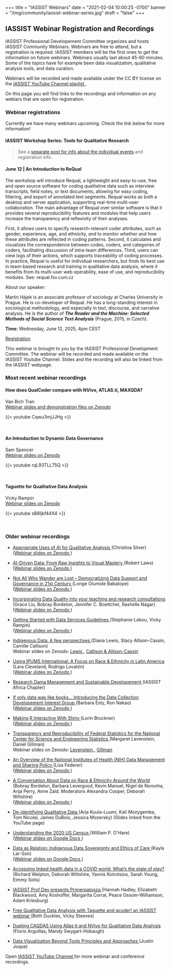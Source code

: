 +++
title = "IASSIST Webinars"
date = "2021-02-04 10:00:25 -0700"
banner = "/img/community/iassist-webinar-series.jpg"
draft = "false"
+++
## IASSIST Webinar Registration and Recordings

IASSIST Professional Developement Committee organizes and hosts IASSIST Community Webinars. Webinars are free to attend, but a registration is required. IASSIST members will be the first ones to get the information on future webinars. Webinars usually last about 45-60 minutes. Some of the topics have for example been data visualization, qualitative analysis tools, and data curation. 

Webinars will be recorded and made available under the CC BY license on the [IASSIST YouTube Channel playlist <span class="fas fa-external-link-alt"></span>](https://www.youtube.com/watch?v=aUriimb5Pbw&list=PLD9Y_M_A24iQJBWr2tz4XyPRFXHj-gTEW&pp=iAQB).

On this page you will find links to the recordings and information on any webiars that are open for registration.

### Webinar registrations

Currently we have many webinars upcoming. Check the link below for more information!

#### IASSIST Workshop Series: Tools for Qualitative Research

> See a [separate post for info about the individual events](https://iassistdata.org/blog/2025/02/02/announcing-the-2025-iassist-workshop-series/) and registration info. 

<!--
> No webinar registrations open at the moment.
-->

#### June 12 | An Introduction to ReQual

The workshop will introduce Requal, a lightweight and easy-to-use, free and open source software for coding qualitative data such as interview transcripts, field notes, or text documents, allowing for easy coding, filtering, and export of annotated text segments. Requal works as both a desktop and server application, supporting real-time multi-user collaboration. The main advantage of Requal over similar software is that it provides several reproducibility features and modules that help users increase the transparency and reflexivity of their analyses. 

First, it allows users to specify research-relevant coder attributes, such as gender, experience, age, and ethnicity, and to monitor whether and how these attributes are reflected in coding patterns. Second, it calculates and visualizes the correspondence between codes, coders, and categories of coders, facilitating discussion of intra-team differences. Third, users can view logs of their actions, which supports traceability of coding processes. In practice, Requal is useful for individual researchers, but finds its best use in team-based research and training in qualitative data analysis, where it benefits from its multi-user web operability, ease of use, and reproducibility modules. See: requal.fsv.cuni.cz

About our speaker:

Martin Hájek is an associate professor of sociology at Charles University in Prague. He is co-developer of Requal. He has a long-standing interest in sociological methodology, and especially in text, discourse, and narrative analysis. He is the author of ***The Reader and the Machine: Selected Methods of Social Science Text Analysis*** (Prague, 2015, in Czech).

**Time:** Wednesday, June 12, 2025, 4pm CEST

<a class="btn btn-template-main" href="https://us06web.zoom.us/meeting/register/MsuvT7snTkeg_vmoMuP7lQ#/registration" title="" >Registration <span class="fas fa-external-link-alt"></span></a>

<!--
#### March 11 | AI-Driven Data: From Raw Insights to Visual Mastery

In this webinar we will explore the transformative power of AI in the realm of data analysis and visualization. In this session, you'll discover how AI can streamline the journey from raw data to actionable insights by automating tasks such as data review, cleaning, organization, and pre-processing. We’ll also dive into techniques for creating compelling visualizations and demonstrate how AI, when provided with contextual information, can offer valuable recommendations for further research and exploration.

About our speaker:

**Robert Laws** has been working with Georgetown University since 2007 and at the Georgetown University in Qatar (GU-Q) campus since 2008. Throughout this period Robert has played a leading role in teaching students, faculty, and staff about technology. Although Robert's academic background is in history, he has gained a mastery of multiple types of digital skills, including web development, audio and video production, web development, data visualization, and artificial intelligence. He studied history, receiving a BA and MA from George Mason University. Robert received an MLS degree from SUNY at Buffalo.

Robert is currently involved in many different projects at GU-Q, including teaching courses on data visualization and artificial intelligence. Robert has played a leading role in the University's engagement and adoption of emerging technologies and running the Library's Innovation Lab for advanced media and technology teaching and learning since its inception in 2023.

**Time:** Tuesday, March 11, 2025, 11 am EDT / 3 pm UTC / 6 pm AST

<a class="btn btn-template-main" href="https://us06web.zoom.us/meeting/register/tZEkcOmorT0oG9ZqUGO4x46jN8qq9NMXe6h6" title="" >Registration <span class="fas fa-external-link-alt"></span></a>
-->

This webinar is brought to you by the IASSIST Professional Development Committee. The webinar will be recorded and made available on the IASSIST Youtube Channel. Slides and the recording will also be linked from the IASSIST webpage.


### Most recent webinar recordings

#### How does QualCoder compare with NVivo, ATLAS.ti, MAXQDA?

Van Bich Tran <br /> [Webinar slides and demonstration files on Zenodo <span class="fas fa-external-link-alt"></span>](https://doi.org/10.5281/zenodo.15363745)

{{< youtube Cqwu3mjJJHg >}}

<br />


#### An Introduction to Dynamic Data Governance

Sam Spencer <br /> [Webinar slides on Zenodo <span class="fas fa-external-link-alt"></span>](https://doi.org/10.5281/zenodo.15351952)

{{< youtube rqL93TLL75Q >}}

<br />

#### Taguette for Qualitative Data Analysis

Vicky Rampin <br /> [Webinar slides on Zenodo <span class="fas fa-external-link-alt"></span>](https://doi.org/10.5281/zenodo.15233827)

{{< youtube sB8Ijkf44X4 >}}

<br />

### Older webinar recordings

- [Appropriate Uses of AI for Qualitative Analysis <span class="fas fa-external-link-alt"></span>](https://www.youtube.com/watch?v=7hVu-AB8HU0) (Christina Silver)<br />([Webinar slides on Zenodo <span class="fas fa-external-link-alt"></span>](https://doi.org/10.5281/zenodo.15085973))

- [AI-Driven Data: From Raw Insights to Visual Mastery <span class="fas fa-external-link-alt"></span>](https://www.youtube.com/watch?v=CkhwoWlzdHM) (Robert Laws)<br />([Webinar slides on Zenodo <span class="fas fa-external-link-alt"></span>](https://doi.org/10.5281/zenodo.15024455))

- [Not All Who Wander are Lost – Democratizing Data Support and Governance in 21st Century <span class="fas fa-external-link-alt"></span>](https://www.youtube.com/watch?v=K-pH1ZiChkg) (Longe Olumide Babatope)<br />([Webinar slides on Zenodo <span class="fas fa-external-link-alt"></span>](https://doi.org/10.5281/zenodo.14946938))

- [Incorporating Data Quality into your teaching and research consultations <span class="fas fa-external-link-alt"></span>](https://www.youtube.com/watch?v=vaXbJ9dPoNQ) (Grace Liu, Bobray Bordelon, Jennifer C. Boettcher, Rashelle Nagar)<br />([Webinar slides on Zenodo <span class="fas fa-external-link-alt"></span>](https://doi.org/10.5281/zenodo.14054502))

- [Getting Started with Data Services Guidelines <span class="fas fa-external-link-alt"></span>](https://www.youtube.com/watch?v=jqNdslSIvXM) (Stephanie Labou, Vicky Rampin)<br />([Webinar slides on Zenodo <span class="fas fa-external-link-alt"></span>](https://doi.org/10.5281/zenodo.13315139))

- [Indigenous Data: A few perspectives <span class="fas fa-external-link-alt"></span>](https://www.youtube.com/watch?v=-wW5OjQw4L0) (Diana Lewis, Stacy Allison-Cassin, Camille Callison)<br />Webinar slides on Zenodo: [Lewis <span class="fas fa-external-link-alt"></span>](https://doi.org/10.5281/zenodo.11457041), [Callison & Allison-Cassin <span class="fas fa-external-link-alt"></span>](https://doi.org/10.5281/zenodo.11456881)

- [Using IPUMS International: A Focus on Race & Ethnicity in Latin America <span class="fas fa-external-link-alt"></span>](https://www.youtube.com/watch?v=g9ydnn0Q_FE) (Lara Cleveland, Rodrigo Lovatón)<br />([Webinar slides on Zenodo <span class="fas fa-external-link-alt"></span>](https://doi.org/10.5281/zenodo.10674864))

- [Research Dama Management and Sustainable Developement <span class="fas fa-external-link-alt"></span>](https://www.youtube.com/watch?v=ZDn2HXPeLOs) (IASSIST Africa Chapter)<br />

- [If only data was like books... Introducing the Data Collection Developement Interest Group <span class="fas fa-external-link-alt"></span>](https://www.youtube.com/watch?v=uk_AKEaH6xQ) (Barbara Esty, Ron Nakao)<br />([Webinar slides on Zenodo <span class="fas fa-external-link-alt"></span>](https://doi.org/10.5281/zenodo.10497133))

- [Making R Interactive With Shiny <span class="fas fa-external-link-alt"></span>](https://www.youtube.com/watch?v=aUriimb5Pbw) (Lorin Bruckner)<br />([Webinar slides on Zenodo <span class="fas fa-external-link-alt"></span>](https://doi.org/10.5281/zenodo.8308322))

- [Transparency and Reproducibility of Federal Statistics for the National Center for Science and Engineering Statistics <span class="fas fa-external-link-alt"></span>](https://www.youtube.com/watch?v=YDEpK-U99JU) (Margaret Levenstein, Daniel Gillman)<br />Webinar slides on Zenodo: [Levenstein <span class="fas fa-external-link-alt"></span>](https://doi.org/10.5281/zenodo.7651298), [Gillman <span class="fas fa-external-link-alt"></span>](https://doi.org/10.5281/zenodo.7651313)

- [An Overview of the National Institutes of Health (NIH) Data Management and Sharing Policy <span class="fas fa-external-link-alt"></span>](https://www.youtube.com/watch?v=gvc2qcJ7274) (Lisa Federer)<br />([Webinar slides on Zenodo <span class="fas fa-external-link-alt"></span>](https://doi.org/10.5281/zenodo.7535199))

- [A Conversation About Data on Race & Ethnicity Around the World <span class="fas fa-external-link-alt"></span>](https://www.youtube.com/watch?v=7S8Y9dA1rPY) (Bobray Bordelon, Barbara Levergood, Kevin Manuel, Nigel de Noronha, Anja Perry, Anne Zald. Moderators Alexandra Cooper, Deborah Wiltshire)<br />([Webinar slides on Zenodo <span class="fas fa-external-link-alt"></span>](https://doi.org/10.5281/zenodo.7400733))

- [De-identifying Qualitative Data <span class="fas fa-external-link-alt"></span>](https://www.youtube.com/watch?v=MbKw3LR2rVo) (Arja Kuula-Luumi, Kati Mozygemba, Tom Nicolai, James DuBois, Jessica Mozersky) (Slides linked from the YouTube page)

- [Understanding the 2020 US Census <span class="fas fa-external-link-alt"></span>](https://www.youtube.com/watch?v=OR1I4h1Rx3M) (William P. O'Hare)<br />([Webinar slides on Google Docs <span class="fas fa-external-link-alt"></span>](https://docs.google.com/presentation/d/16kDTq8I1HjxplgrT4zM-8JvcQuJST3EZ/edit#slide=id.p1))

- [Data as Relation: Indigenous Data Sovereignty and Ethics of Care <span class="fas fa-external-link-alt"></span>](https://www.youtube.com/watch?v=QGYse9iDPWI) (Kayla Lar-Son)<br />([Webinar slides on Google Docs <span class="fas fa-external-link-alt"></span>](https://t.co/b5wQXGVz9J))

- [Accessing linked health data in a COVID world: What’s the state of play? <span class="fas fa-external-link-alt"></span>](https://www.youtube.com/watch?v=WE-kmduHahc) (Richard Welpton, Deborah Wiltshire, Yannis Kotrotsios, Sarah Young, Eimmy Solis)

- [IASSIST Prof Dev presents Primerpalooza <span class="fas fa-external-link-alt"></span>](https://www.youtube.com/watch?v=nw_Tk62-6mc) (Hannah Hadley, Elizabeth Blackwood, Amy Koshoffer, Margarita Corral, Peace Ossom-Williamson, Adam Kriesburg)

- [Free Qualitative Data Analysis with Taguette and qcoder! an IASSIST webinar <span class="fas fa-external-link-alt"></span>](https://www.youtube.com/watch?v=OIB_xLlM8Fw) (Beth Duckles, Vicky Steeves)

- [Dueling CAQDAS Using Atlas ti and NVivo for Qualitative Data Analysis <span class="fas fa-external-link-alt"></span>](https://www.youtube.com/watch?v=qCAB73zAjwk) (Florio Arguillas, Mandy Swygart-Hobaugh)

- [Data Visualization Beyond Tools Principles and Approaches <span class="fas fa-external-link-alt"></span>](https://www.youtube.com/watch?v=PgHNHdz8F-Y) (Justin Joque)

Open [IASSIST YouTube Channel <span class="fas fa-external-link-alt"></span>](https://www.youtube.com/channel/UC315efmsReDcFbWHpWBmb9g) for more webinar and conference recordings. <br /><br />
